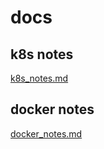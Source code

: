 # docs

## k8s notes

[k8s_notes.md](k8s_notes.md)

## docker notes

[docker_notes.md](docker_notes.md)
